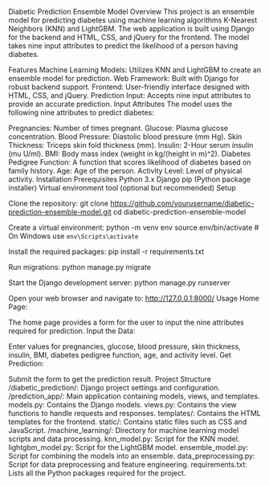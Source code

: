 Diabetic Prediction Ensemble Model
Overview
This project is an ensemble model for predicting diabetes using machine learning algorithms K-Nearest Neighbors (KNN) and LightGBM. The web application is built using Django for the backend and HTML, CSS, and jQuery for the frontend. The model takes nine input attributes to predict the likelihood of a person having diabetes.

Features
Machine Learning Models: Utilizes KNN and LightGBM to create an ensemble model for prediction.
Web Framework: Built with Django for robust backend support.
Frontend: User-friendly interface designed with HTML, CSS, and jQuery.
Prediction Input: Accepts nine input attributes to provide an accurate prediction.
Input Attributes
The model uses the following nine attributes to predict diabetes:

Pregnancies: Number of times pregnant.
Glucose: Plasma glucose concentration.
Blood Pressure: Diastolic blood pressure (mm Hg).
Skin Thickness: Triceps skin fold thickness (mm).
Insulin: 2-Hour serum insulin (mu U/ml).
BMI: Body mass index (weight in kg/(height in m)^2).
Diabetes Pedigree Function: A function that scores likelihood of diabetes based on family history.
Age: Age of the person.
Activity Level: Level of physical activity.
Installation
Prerequisites
Python 3.x
Django
pip (Python package installer)
Virtual environment tool (optional but recommended)
Setup

Clone the repository:
git clone https://github.com/yourusername/diabetic-prediction-ensemble-model.git
cd diabetic-prediction-ensemble-model

Create a virtual environment:
python -m venv env
source env/bin/activate  # On Windows use `env\Scripts\activate`

Install the required packages:
pip install -r requirements.txt

Run migrations:
python manage.py migrate

Start the Django development server:
python manage.py runserver

Open your web browser and navigate to:
http://127.0.0.1:8000/
Usage
Home Page:

The home page provides a form for the user to input the nine attributes required for prediction.
Input the Data:

Enter values for pregnancies, glucose, blood pressure, skin thickness, insulin, BMI, diabetes pedigree function, age, and activity level.
Get Prediction:

Submit the form to get the prediction result.
Project Structure
/diabetic_prediction/: Django project settings and configuration.
/prediction_app/: Main application containing models, views, and templates.
models.py: Contains the Django models.
views.py: Contains the view functions to handle requests and responses.
templates/: Contains the HTML templates for the frontend.
static/: Contains static files such as CSS and JavaScript.
/machine_learning/: Directory for machine learning model scripts and data processing.
knn_model.py: Script for the KNN model.
lightgbm_model.py: Script for the LightGBM model.
ensemble_model.py: Script for combining the models into an ensemble.
data_preprocessing.py: Script for data preprocessing and feature engineering.
requirements.txt: Lists all the Python packages required for the project.
